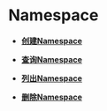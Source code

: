 # Namespace<a name="cci_02_3001"></a>

-   **[创建Namespace](创建Namespace.md)**  

-   **[查询Namespace](查询Namespace.md)**  

-   **[列出Namespace](列出Namespace.md)**  

-   **[删除Namespace](删除Namespace.md)**  


